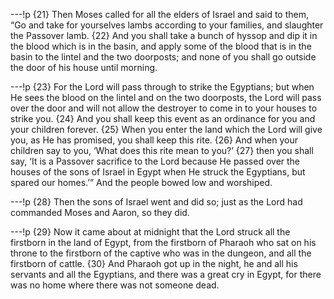---!p
{21} Then Moses called for all the elders of Israel and said to them, “Go and take for yourselves lambs according to your families, and slaughter the Passover lamb. {22} And you shall take a bunch of hyssop and dip it in the blood which is in the basin, and apply some of the blood that is in the basin to the lintel and the two doorposts; and none of you shall go outside the door of his house until morning.

---!p
{23} For the Lord will pass through to strike the Egyptians; but when He sees the blood on the lintel and on the two doorposts, the Lord will pass over the door and will not allow the destroyer to come in to your houses to strike you. {24} And you shall keep this event as an ordinance for you and your children forever. {25} When you enter the land which the Lord will give you, as He has promised, you shall keep this rite. {26} And when your children say to you, ‘What does this rite mean to you?’ {27} then you shall say, ‘It is a Passover sacrifice to the Lord because He passed over the houses of the sons of Israel in Egypt when He struck the Egyptians, but spared our homes.’” And the people bowed low and worshiped.

---!p
{28} Then the sons of Israel went and did so; just as the Lord had commanded Moses and Aaron, so they did.

---!p
{29} Now it came about at midnight that the Lord struck all the firstborn in the land of Egypt, from the firstborn of Pharaoh who sat on his throne to the firstborn of the captive who was in the dungeon, and all the firstborn of cattle. {30} And Pharaoh got up in the night, he and all his servants and all the Egyptians, and there was a great cry in Egypt, for there was no home where there was not someone dead.